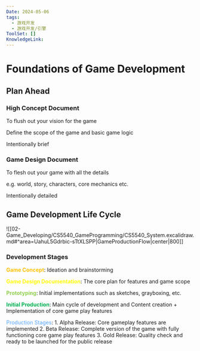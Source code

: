 ```yaml
---
Date: 2024-05-06
tags:
  - 游戏开发
  - 游戏开发/引擎
ToolSet: []
KnowledgeLink:
---
```

# Foundations of Game Development
## Plan Ahead
### High Concept Document

To flush out your vision for the game

Define the scope of the game and basic game logic

Intentionally brief

### Game Design Document

To flesh out your game with all the details

e.g. world, story, characters, core mechanics etc.

Intentionally detailed

## Game Development Life Cycle

![[02-Game_Developing/CS5540_GameProgramming/CS5540_System.excalidraw.md#^area=UahuL5Gdrbic-sTtXLSPP|GameProductionFlow|center|800]]

### Development Stages

**<font color="#ffc000">Game Concept</font>**: Ideation and brainstorming

**<font color="#ffff00">Game Design Documentation</font>**: The core plan for features and game scope

**<font color="#92d050">Prototyping</font>**: Initial implementations such as sketches, grayboxing, etc.

**<font color="#00b050">Initial Production</font>**: Main cycle of development and Content creation + Implementation of core game play features

<font color="#548dd4"><font color="#57a6ff">Production Stages</font></font>: 
	1. Alpha Release: Core gameplay features are implemented
	2. Beta Release: Complete version of the game with fully functioning core game play features
	3. Gold Release: Quality check and ready to be launched for the public release